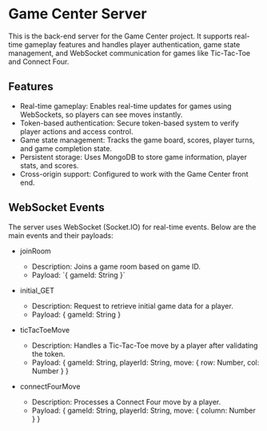 <h1> Game Center Server </h1>

This is the back-end server for the Game Center project. It supports real-time gameplay features and handles player authentication, game state management, and WebSocket communication for games like Tic-Tac-Toe and Connect Four.


<h2> Features </h2>
<ul>
<li> Real-time gameplay: Enables real-time updates for games using WebSockets, so players can see moves instantly. </li>
<li> Token-based authentication: Secure token-based system to verify player actions and access control. </li>
<li> Game state management: Tracks the game board, scores, player turns, and game completion state. </li>
<li> Persistent storage: Uses MongoDB to store game information, player stats, and scores. </li>
<li> Cross-origin support: Configured to work with the Game Center front end. </li>
</ul>


<h2> WebSocket Events </h2>

The server uses WebSocket (Socket.IO) for real-time events. Below are the main events and their payloads:
<ul>
<li> joinRoom </li> 
<ul> 
<li> Description: Joins a game room based on game ID. </li>
<li> Payload: `{ gameId: String }` </li>
  </ul>
</ul>

<ul>
<li> initial_GET </li> 
<ul> 
<li> Description: Request to retrieve initial game data for a player. </li>
<li> Payload: { gameId: String } </li>
  </ul>
</ul>

<ul>
<li> ticTacToeMove </li> 
<ul> 
<li> Description: Handles a Tic-Tac-Toe move by a player after validating the token.</li>
<li> Payload: { gameId: String, playerId: String, move: { row: Number, col: Number } } </li>
  </ul>
</ul>

<ul>
<li> connectFourMove </li> 
<ul> 
<li> Description: Processes a Connect Four move by a player. </li>
<li> Payload: { gameId: String, playerId: String, move: { column: Number } } </li>
  </ul>
</ul>
